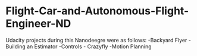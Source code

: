 # Flight-Car-and-Autonomous-Flight-Engineer-ND
Udacity projects during this Nanodeegre were as follows:
-Backyard Flyer
-Building an Estimator
-Controls - Crazyfly
-Motion Planning